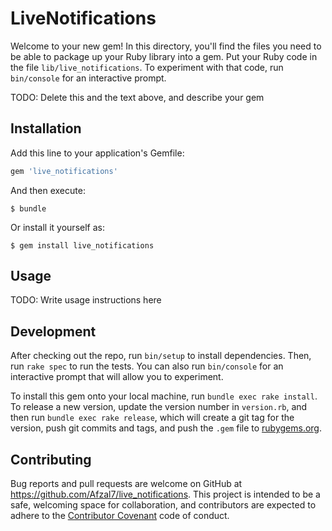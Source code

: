 # LiveNotifications

Welcome to your new gem! In this directory, you'll find the files you need to be able to package up your Ruby library into a gem. Put your Ruby code in the file `lib/live_notifications`. To experiment with that code, run `bin/console` for an interactive prompt.

TODO: Delete this and the text above, and describe your gem

## Installation

Add this line to your application's Gemfile:

```ruby
gem 'live_notifications'
```

And then execute:

    $ bundle

Or install it yourself as:

    $ gem install live_notifications

## Usage

TODO: Write usage instructions here

## Development

After checking out the repo, run `bin/setup` to install dependencies. Then, run `rake spec` to run the tests. You can also run `bin/console` for an interactive prompt that will allow you to experiment.

To install this gem onto your local machine, run `bundle exec rake install`. To release a new version, update the version number in `version.rb`, and then run `bundle exec rake release`, which will create a git tag for the version, push git commits and tags, and push the `.gem` file to [rubygems.org](https://rubygems.org).

## Contributing

Bug reports and pull requests are welcome on GitHub at https://github.com/Afzal7/live_notifications. This project is intended to be a safe, welcoming space for collaboration, and contributors are expected to adhere to the [Contributor Covenant](http://contributor-covenant.org) code of conduct.

